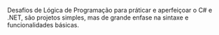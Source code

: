 Desafios de Lógica de Programação para práticar e aperfeiçoar o C# e .NET, são projetos simples, mas de grande enfase na sintaxe e funcionalidades básicas.  
